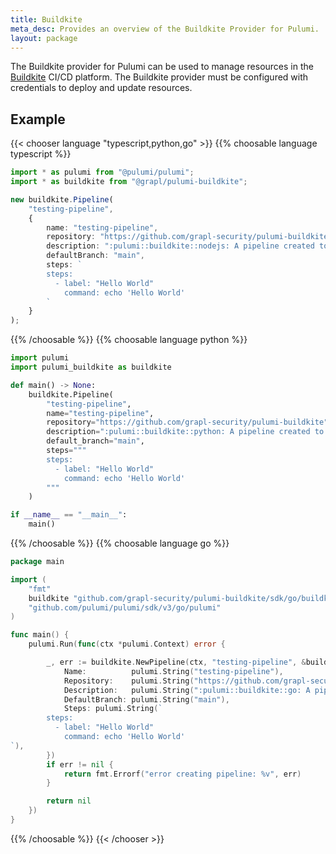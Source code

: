 ```yaml
---
title: Buildkite
meta_desc: Provides an overview of the Buildkite Provider for Pulumi.
layout: package
---
```


The Buildkite provider for Pulumi can be used to manage resources in
the [Buildkite](https://buildkite.com) CI/CD platform. The Buildkite
provider must be configured with credentials to deploy and update
resources.

## Example

{{< chooser language "typescript,python,go" >}}
{{% choosable language typescript %}}

```typescript
import * as pulumi from "@pulumi/pulumi";
import * as buildkite from "@grapl/pulumi-buildkite";

new buildkite.Pipeline(
    "testing-pipeline",
    {
        name: "testing-pipeline",
        repository: "https://github.com/grapl-security/pulumi-buildkite",
        description: ":pulumi::buildkite::nodejs: A pipeline created to test the pulumi-buildkite provider",
        defaultBranch: "main",
        steps: `
        steps:
          - label: "Hello World"
            command: echo 'Hello World'
        `
    }
);

```

{{% /choosable %}}
{{% choosable language python %}}

```python
import pulumi
import pulumi_buildkite as buildkite

def main() -> None:
    buildkite.Pipeline(
        "testing-pipeline",
        name="testing-pipeline",
        repository="https://github.com/grapl-security/pulumi-buildkite",
        description=":pulumi::buildkite::python: A pipeline created to test the pulumi-buildkite provider",
        default_branch="main",
        steps="""
        steps:
          - label: "Hello World"
            command: echo 'Hello World'
        """
    )

if __name__ == "__main__":
    main()

```

{{% /choosable %}}
{{% choosable language go %}}

```go
package main

import (
    "fmt"
    buildkite "github.com/grapl-security/pulumi-buildkite/sdk/go/buildkite"
    "github.com/pulumi/pulumi/sdk/v3/go/pulumi"
)

func main() {
    pulumi.Run(func(ctx *pulumi.Context) error {

        _, err := buildkite.NewPipeline(ctx, "testing-pipeline", &buildkite.PipelineArgs{
            Name:          pulumi.String("testing-pipeline"),
            Repository:    pulumi.String("https://github.com/grapl-security/pulumi-buildkite"),
            Description:   pulumi.String(":pulumi::buildkite::go: A pipeline created to test the pulumi-buildkite provider"),
            DefaultBranch: pulumi.String("main"),
            Steps: pulumi.String(`
        steps:
          - label: "Hello World"
            command: echo 'Hello World'
`),
        })
        if err != nil {
            return fmt.Errorf("error creating pipeline: %v", err)
        }

        return nil
    })
}
```

{{% /choosable %}}
{{< /chooser >}}
